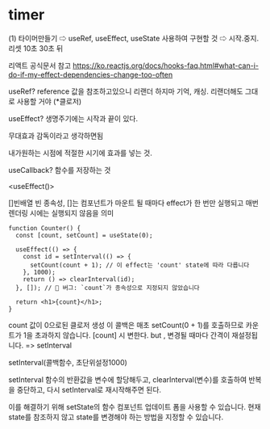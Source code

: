 # timer
(1) 타이머만들기 
⇨ useRef, useEffect, useState 사용하여 구현할 것 
⇨ 시작.중지.리셋 10초 30초 뒤

리액트 공식문서 참고
https://ko.reactjs.org/docs/hooks-faq.html#what-can-i-do-if-my-effect-dependencies-change-too-often



useRef?
reference 값을 참조하고있으니 리랜더 하지마
기억, 캐싱.
리랜더해도 그대로 사용할 거야
(*클로저)

useEffect?
생명주기에는 시작과 끝이 있다.

무대효과 감독이라고 생각하면됨

내가원하는 시점에
적절한 시기에 효과를 넣는 것.

useCallback?
함수를 저장하는 것



<useEffect()>

[]빈배열
빈 종속성, []는 컴포넌트가 마운트 될 때마다 effect가 한 번만 실행되고 매번 렌더링 시에는 실행되지 않음을 의미

```
function Counter() {
  const [count, setCount] = useState(0);

  useEffect(() => {
    const id = setInterval(() => {
      setCount(count + 1); // 이 effect는 'count' state에 따라 다릅니다
    }, 1000);
    return () => clearInterval(id);
  }, []); // 🔴 버그: `count`가 종속성으로 지정되지 않았습니다

  return <h1>{count}</h1>;
}
```

count 값이 0으로된 클로저 생성
이 콜백은 매초 setCount(0 + 1)를 호출하므로 카운트가 1을 초과하지 않습니다.
[count] 시 변한다. but , 변경될 때마다 간격이 재설정됩니다. 
=> setInterval


setInterval(콜백함수, 초단위설정1000)


setInterval 함수의 반환값을 변수에 할당해두고,
clearInterval(변수)를 호출하여 반복을 중단하고,
다시 setInterval로 재시작해주면 된다.

이를 해결하기 위해 setState의 함수 컴포넌트 업데이트 폼을 사용할 수 있습니다. 현재 state를 참조하지 않고 state를 변경해야 하는 방법을 지정할 수 있습니다.


